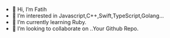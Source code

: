 - 👋 Hi, I’m Fatih
- 👀 I’m interested in  Javascript,C++,Swift,TypeScript,Golang...
- 🌱 I’m currently learning Ruby.
- 💞️ I’m looking to collaborate on ..Your Github Repo.
